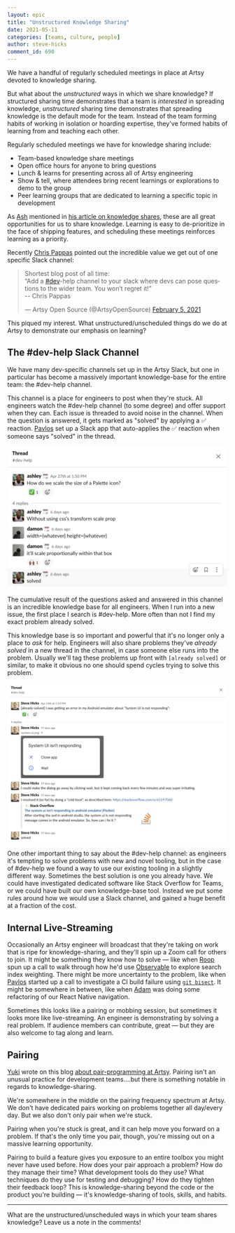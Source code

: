 ```yaml
---
layout: epic
title: "Unstructured Knowledge Sharing"
date: 2021-05-11
categories: [teams, culture, people]
author: steve-hicks
comment_id: 690
---
```


We have a handful of regularly scheduled meetings in place at Artsy devoted to knowledge sharing.

But what about the _unstructured_ ways in which we share knowledge? If structured sharing time demonstrates that a
team is _interested_ in spreading knowledge, _unstructured_ sharing time demonstrates that spreading knowledge is
the default mode for the team. Instead of the team forming habits of working in isolation or hoarding expertise,
they've formed habits of learning from and teaching each other.

<!-- more -->

Regularly scheduled meetings we have for knowledge sharing include:

- Team-based knowledge share meetings
- Open office hours for anyone to bring questions
- Lunch & learns for presenting across all of Artsy engineering
- Show & tell, where attendees bring recent learnings or explorations to demo to the group
- Peer learning groups that are dedicated to learning a specific topic in development

As [Ash][ash] mentioned in [his article on knowledge shares][knowledge-shares], these are all great opportunities
for us to share knowledge. Learning is easy to de-prioritize in the face of shipping features, and scheduling these
meetings reinforces learning as a priority.

Recently [Chris Pappas][chris] pointed out the incredible value we get out of one specific Slack channel:

<blockquote class="twitter-tweet"><p lang="en" dir="ltr">Shortest blog post of all time:<br>“Add a <a href="https://twitter.com/hashtag/dev?src=hash&amp;ref_src=twsrc%5Etfw">#dev</a>-help channel to your slack where devs can pose questions to the wider team. You won’t regret it!”<br>-- Chris Pappas</p>&mdash; Artsy Open Source (@ArtsyOpenSource) <a href="https://twitter.com/ArtsyOpenSource/status/1357819867638812672?ref_src=twsrc%5Etfw">February 5, 2021</a></blockquote> <script async src="https://platform.twitter.com/widgets.js" charset="utf-8"></script>

This piqued my interest. What unstructured/unscheduled things do we do at Artsy to demonstrate our emphasis on
learning?

## The #dev-help Slack Channel

We have many dev-specific channels set up in the Artsy Slack, but one in particular has become a massively
important knowledge-base for the entire team: the #dev-help channel.

This channel is a place for engineers to post when they're stuck. All engineers watch the #dev-help channel (to
some degree) and offer support when they can. Each issue is threaded to avoid noise in the channel. When the
question is answered, it gets marked as "solved" by applying a ✅ reaction. [Pavlos][pavlos] set up a Slack app
that auto-applies the ✅ reaction when someone says "solved" in the thread.

![A question asked and answered in our #dev-help slack](/images/2021-05-11-unstructured-knowledge-sharing/dev-help.png)

The cumulative result of the questions asked and answered in this channel is an incredible knowledge base for all
engineers. When I run into a new issue, the first place I search is #dev-help. More often than not I find my exact
problem already solved.

This knowledge base is so important and powerful that it's no longer only a place to _ask_ for help. Engineers will
also share problems they've _already solved_ in a new thread in the channel, in case someone else runs into the
problem. Usually we'll tag these problems up front with `[already solved]` or similar, to make it obvious no one
should spend cycles trying to solve this problem.

![An already-solved thread in our #dev-help slack](/images/2021-05-11-unstructured-knowledge-sharing/already-solved.png)

One other important thing to say about the #dev-help channel: as engineers it's tempting to solve problems with new
and novel tooling, but in the case of #dev-help we found a way to use our existing tooling in a slightly different
way. Sometimes the best solution is one you already have. We could have investigated dedicated software like Stack
Overflow for Teams, or we could have built our own knowledge-base tool. Instead we put some rules around how we
would use a Slack channel, and gained a huge benefit at a fraction of the cost.

## Internal Live-Streaming

Occasionally an Artsy engineer will broadcast that they're taking on work that is ripe for knowledge-sharing, and
they'll spin up a Zoom call for others to join. It might be something they know how to solve — like when
[Roop][roop] spun up a call to walk through how he'd use [Observable][observablehq] to explore search index
weighting. There might be more uncertainty to the problem, like when [Pavlos][pavlos] started up a call to
investigate a CI build failure using [`git bisect`][git-bisect]. It might be somewhere in between, like when
[Adam][adam-b] was doing some refactoring of our React Native navigation.

Sometimes this looks like a pairing or mobbing session, but sometimes it looks more like live-streaming. An
engineer is demonstrating by solving a real problem. If audience members can contribute, great — but they are also
welcome to tag along and learn.

## Pairing

[Yuki][yuki] wrote on this blog [about pair-programming at Artsy][yukis-article]. Pairing isn't an unusual practice
for development teams....but there is something notable in regards to knowledge-sharing.

We're somewhere in the middle on the pairing frequency spectrum at Artsy. We don't have dedicated pairs working on
problems together all day/every day. But we also don't only pair when we're stuck.

Pairing when you're stuck is great, and it can help move you forward on a problem. If that's the only time you
pair, though, you're missing out on a massive learning opportunity.

Pairing to build a feature gives you exposure to an entire toolbox you might never have used before. How does your
pair approach a problem? How do they manage their time? What development tools do they use? What techniques do they
use for testing and debugging? How do they tighten their feedback loop? This is knowledge-sharing beyond the code
or the product you're building — it's knowledge-sharing of tools, skills, and habits.

---

What are the unstructured/unscheduled ways in which your team shares knowledge? Leave us a note in the comments!

[ash]: https://twitter.com/ashfurrow
[chris]: https://github.com/damassi
[knowledge-shares]: https://artsy.github.io/blog/2020/12/09/share-your-knowledge/
[roop]: https://github.com/anandaroop
[observablehq]: https://observablehq.com/
[pavlos]: https://github.com/pvinis
[git-bisect]: https://git-scm.com/docs/git-bisect
[adam-b]: https://github.com/admbtlr
[yuki]: https://github.com/yuki24
[yukis-article]: https://artsy.github.io/blog/2018/10/19/pair-programming/
